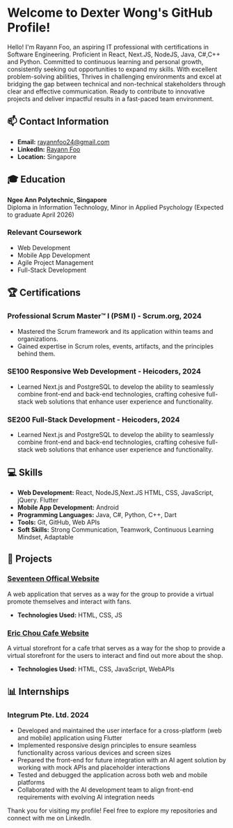 # Welcome to Dexter Wong's GitHub Profile!

Hello! I'm Rayann Foo, an aspiring IT professional with certifications in Software Engineering. Proficient in React, Next.JS, NodeJS, Java, C#,C++ and Python. Committed to continuous learning and personal growth, consistently seeking out opportunities to expand my skills. With excellent problem-solving abilities, Thrives in challenging environments and excel at bridging the gap between technical and non-technical stakeholders through clear and effective communication. Ready to contribute to innovative projects and deliver impactful results in a fast-paced team environment.

## 📫 Contact Information
- **Email:** [rayannfoo24@gmail.com](mailto:rayannfoo24@gmail.com)
- **LinkedIn:** [Rayann Foo](https://www.linkedin.com/in/rayannfoo/)
- **Location:** Singapore

## 🎓 Education
**Ngee Ann Polytechnic, Singapore**  
Diploma in Information Technology, Minor in Applied Psychology (Expected to graduate April 2026)
### Relevant Coursework
- Web Development
- Mobile App Development
- Agile Project Management
- Full-Stack Development

## 🏆 Certifications
### **Professional Scrum Master™ I (PSM I) - Scrum.org, 2024**
- Mastered the Scrum framework and its application within teams and organizations.
- Gained expertise in Scrum roles, events, artifacts, and the principles behind them.
### **SE100 Responsive Web Development - Heicoders, 2024**
-  Learned Next.js and PostgreSQL to develop the ability to seamlessly combine front-end and back-end technologies, crafting cohesive full-stack web solutions that enhance user experience and functionality.
### **SE200 Full-Stack Development - Heicoders, 2024**
-  Learned Next.js and PostgreSQL to develop the ability to seamlessly combine front-end and back-end technologies, crafting cohesive full-stack web solutions that enhance user experience and functionality.

## 💻 Skills
- **Web Development:** React, NodeJS,Next.JS HTML, CSS, JavaScript, jQuery. Flutter
- **Mobile App Development:** Android
- **Programming Languages:** Java, C#, Python, C++, Dart
- **Tools:** Git, GitHub, Web APIs
- **Soft Skills:** Strong Communication, Teamwork, Continuous Learning Mindset, Adaptable 

## 🚀 Projects
### [Seventeen Offical Website](https://rayannfoo.github.io/fed_asg1/)
A web application that serves as a way for the group to provide a virtual promote themselves and interact with fans.
- **Technologies Used:** HTML, CSS, JS

### [Eric Chou Cafe Website](https://sshiyy.github.io/fed-assignment-2/)
A virtual storefront for a cafe trhat serves as a way for the shop to provide a virtual storefront for the users to interact and find out more about the shop.
- **Technologies Used:** HTML, CSS, JavaScript, WebAPIs
  
## 📊 Internships
### Integrum Pte. Ltd. 2024
- Developed and maintained the user interface for a cross-platform (web and mobile) application using Flutter
- Implemented responsive design principles to ensure seamless functionality across various devices and screen sizes
- Prepared the front-end for future integration with an AI agent solution by working with mock APIs and placeholder
interactions
- Tested and debugged the application across both web and mobile platforms
- Collaborated with the AI development team to align front-end requirements with evolving AI integration needs

  
Thank you for visiting my profile! Feel free to explore my repositories and connect with me on LinkedIn.
